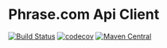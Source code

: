 # Phrase.com Api Client
[![Build Status](https://travis-ci.com/isadounikau/phrase-client.svg?branch=master)](https://travis-ci.com/isadounikau/phrase-client)
[![codecov](https://codecov.io/gh/isaodunikau/phrase-client/branch/master/graph/badge.svg)](https://codecov.io/gh/isadounikau/phrase-client)
[![Maven Central](https://maven-badges.herokuapp.com/maven-central/com.isadounikau/phrase-client/badge.svg)](https://maven-badges.herokuapp.com/maven-central/com.isadounikau/phrase-client/badge.svg)
